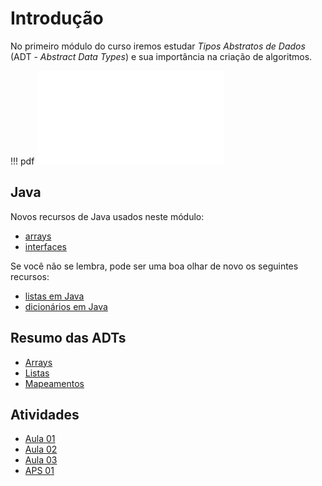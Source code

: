 # Introdução

No primeiro módulo do curso iremos estudar *Tipos Abstratos de Dados* (ADT - *Abstract Data Types*) e sua importância na criação de algoritmos.

!!! pdf
    ![](slides.pdf)


## Java

Novos recursos de Java usados neste módulo:

- [arrays](../00-java/arrays.md)
- [interfaces](../00-java/Interfaces.md)

Se você não se lembra, pode ser uma boa olhar de novo os seguintes recursos:

- [listas em Java](../00-java/arraylist.md)
- [dicionários em Java](../00-java/map.md)

## Resumo das ADTs

- [Arrays](array.md)
- [Listas](list.md)
- [Mapeamentos](map.md)

## Atividades

- [Aula 01](arrays-e-listas.md)
- [Aula 02](listas-e-dicionarios.md)
- [Aula 03](implementacoes-adt.md)
- [APS 01](aps.md)


